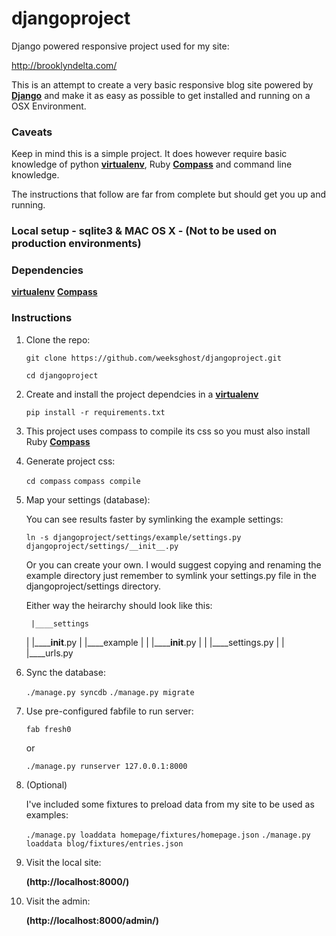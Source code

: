 # djangoproject

Django powered responsive project used for my site:

http://brooklyndelta.com/

This is an attempt to create a very basic responsive blog site powered by **[Django](https://www.djangoproject.com/)**
and make it as easy as possible to get installed and running on a OSX Environment.

### Caveats

Keep in mind this is a simple project. It does however require basic knowledge of python **[virtualenv](http://www.virtualenv.org/en/latest/)**,
Ruby **[Compass](https://rubygems.org/gems/compass)** and command line knowledge.

The instructions that follow are far from complete but should get you up and running.

### Local setup - sqlite3 & MAC OS X - (Not to be used on production environments)

### Dependencies

**[virtualenv](http://www.virtualenv.org/en/latest/)**
**[Compass](https://rubygems.org/gems/compass)**

### Instructions

1. Clone the repo:

    `git clone https://github.com/weeksghost/djangoproject.git`

    `cd djangoproject`

2.  Create and install the project dependcies in a **[virtualenv](http://www.virtualenv.org/en/latest/virtualenv.html#installation)**

    `pip install -r requirements.txt`

3.  This project uses compass to compile its css so you must also install Ruby **[Compass](https://rubygems.org/gems/compass)**

4. Generate project css:

    `cd compass`
    `compass compile`

5. Map your settings (database):

    You can see results faster by symlinking the example settings:

    `ln -s djangoproject/settings/example/settings.py djangoproject/settings/__init__.py`

    Or you can create your own. I would suggest copying and renaming the example directory
    just remember to symlink your settings.py file in the djangoproject/settings directory.

    Either way the heirarchy should look like this:

        |____settings
    | |______init__.py
    | |____example
    | | |______init__.py
    | | |____settings.py
    | | |____urls.py

6. Sync the database:

    `./manage.py syncdb`
    `./manage.py migrate`

7. Use pre-configured fabfile to run server:

    `fab fresh0`

    or

    `./manage.py runserver 127.0.0.1:8000`

8. (Optional)

    I've included some fixtures to preload data from my site to be used as examples:

    `./manage.py loaddata homepage/fixtures/homepage.json`
    `./manage.py loaddata blog/fixtures/entries.json`

9. Visit the local site:

    **(http://localhost:8000/)**

10. Visit the admin:

    **(http://localhost:8000/admin/)**
